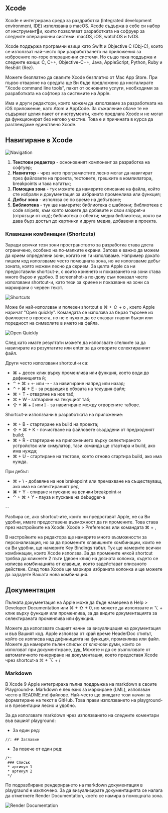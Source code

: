 ## Xcode

Xcode е интегрирана среда за раздработка (Integrated development environment, IDE) използвана в macOS. Xcode съдържа в себе си набор от инструменти, които позволяват разработката на софруер за следните операционни системи: macOS, iOS, watchOS и tvOS.

Xcode поддържа програмни езици като Swift и Objective C (Obj-C), които се използват най-често при разработването на приложения за изброените по-горе операционни системи. Но също така поддържа и следните езици: C, C++, Objective-C++, Java, AppleScript, Python, Ruby и ResEdit (Rez).

Можете безплатно да свалите Xcode безплатно от Mac App Store. При първо отваряне на средата ще Ви бъде предложено да инсталирате "Xcode command line tools", пакет от основните услуги, необходими за разработката на софтоер за системите на Apple. 

Има и други редактори, които можем да използваме за разработката на iOS приложение, като Atom и AppCode. За съжаление обаче те не съдържат целия пакет от инструменти, които предлага Xcode и не могат да функционират без негово участие. Това е и причината в курса да разглеждаме единствено Xcode.

## Навигиране в Xcode
![Navigation](https://i.imgur.com/JLuAZju.png)

1. **Текстови редактор** - осноновният компонент за разработка на софтуер;
2. **Навигатор** - чрез него програмистите лесно могат да навигират през файловете на проекта, тестовете, грешките в компилатора, breakpoints и така нататък;
3. **Помощна зона** - тук можете да намерите описание на файла, който сте избрали и документация за избраната променлива или функция;
4. **Дебъг зона** - използва се по време на дебъгване;
5. **Библиотека** - тук ще намерите: библиотека с шаблони; библиотека с code snipets, към която можете да добавите и свои snippet-и (отрязъци от код); библиотека с обекти; медиа библиотека, която ви дава бърз достъп до картинки и друга медиа, добавени в проекта.

### Клавишни комбинации (Shortcuts)

Заради всички тези зони пространството за разработка става доста ограничено, особено на по-малките екрани. Затова е важно да можем да крием определени зони, когато не ги използваме. Например докато пишем код използваме често помощната зона, но не използваме дебъг зоната, която можем лесно да скрием. За целта Apple са ни предоставили shortcut-и, с които криенето и показването на зони става много бързо и удобно. В screenshot-a по-долу съм показал често използвани shortcut-и, като тези за криене и показване на зони са маркирани с червен текст.

![Shortcuts](https://i.imgur.com/8SS3Oub.png)

Може би най-използван и полезен shortcut е ⌘ + ⇧ + о , което Apple наричат "Open quickly". Командата се използва за бързо търсене из фаиловете в проекта, но не е нужно да се спазват главни бъкви или поредност на символите в името на файла.

![Open Quickly](https://i.imgur.com/PUf0oBY.png)

След като имате резултати можете да използвате стелките за да навигирате из резултатите или enter за да отворите селектираният файл.

Други често използвани shortcut-и са:

* ⌘ + десен клик върху променлива или функция, което води до дефиницията й;
* ⌃ + ⌘ + ⇠ или ⇢ - за навигиране напред или назад;
* ⌃ + ⌘ + E - за редакция в обхвата на текущия файл;
* ⌘ + T - отваряне на нов таб;
* ⌘ + W - затваряне на текущият таб;
* ⇧ + ⌘ + [ или ] - за навигиране между отворените табове.

Shortcut-и използвани в разработката на приложение:

* ⌘ + B - стартиране на build на проекта;
* ⇧ + ⌘ + K - почистване на файловете създадени от предходният build;
* ⌘ + R - стартиране на приложението върху селектираното устройство или симулатор, тази команда ще стартира и build, ако има нужда;
* ⌘ + U - стартиране на тестове, което отново стартира build, ако има нужда.

При дебъг:

* ⌘ + \ - добавяне на нов brakepoint или премахване на съществуващ, ако има на селектираният ред
* ⌘ + Y - спиране и пускане на всички breakpoint-и
* ⌃ + ⌘ + Y - пауза и пускане на debugger-a

--

Разбира се, ако shortcut-ите, които ни предоставят Apple, не са Ви удобни, имате предоставена възможност да ги промените. Това става през настройките на Xcode: Xcode > Preferences или командата ⌘ + ,

В настройките на редактора ще намерите много възможности за персонализация, но за да промените клавишните комбинации, които не са Ви удобни, ще намерите Key Bindings табът. Тук ще намерите всички комбинации, които Xcode използва. За да промените някой shortcut трябва да кликнете 2 пъти (двоен клик) на дясната колонка, където се изписва комбинацията от клавиши, които задейстават описаното действие. След това Xcode ще маркира избраната колонка и ще можете да зададете Вашата нова комбинация.

## Документация

Пълната документация на Apple може да бъде намерена в Help > Developer Documentation или ⌘ + ⇧ + 0, но можете да използвате и ⌥ + клик върху функция или променлива, за да видите документацията за селектираната променлива или функция.

Можете да използвате същият начин за визуалицация на документация и във Вашият код. Apple използва от край време HeaderDoc стилът, който се изпписва над дефиницията на функция, променлива или файл. Можете да намерите пълен списък от ключови думи, които се използват при документиране, [тук.](https://developer.apple.com/legacy/library/documentation/DeveloperTools/Conceptual/HeaderDoc/tags/tags.html#//apple_ref/doc/uid/TP40001215-CH346-CHDJFEGF) Можете и да се възползвате от автоматичното генериране на документация, което предоставя Xcode чрез shortcut-a ⌘ + ⌥ + /

### Markdown

В Xcode 9 Apple интегрираха пълна поддръжка на markdown в своите Playground-и. Markdown е лек език за маркиране (LML), използван често в README.md файлове. Най-често ще виждате този начин за форматиране на текст в GitHub. Това прави използването на playground-и в презентации лесно и удобно. 

За да използвате markdown чрез използването на следните коментари във вашият playground:

* За един ред:
```
//: ## Заглавие
```
* За повече от един ред:


```
/*:
 ### Списък 
 * артикул 1
 * артикул 2
 */
```

По подразбиране рендерирането на markdown документация в playgraund е изключено. За да визуализирате документацията се налага да отметнете Render Documentation, което се намира в помощната зона.

![Render Documentation](https://i.imgur.com/NzFq4q0.png) 
